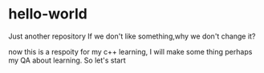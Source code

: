 # hello-world
Just another repository
If we don't like something,why we don't change it?


now this is a respoity for my c++ learning,
I will make some thing perhaps my QA about learning.
So let's start
